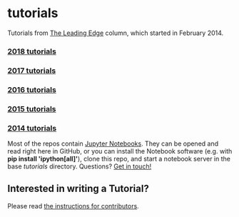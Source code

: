 # tutorials

Tutorials from [The Leading Edge](http://library.seg.org/journal/leedff) column, which started in February 2014.

### [2018 tutorials](https://github.com/seg/tutorials-2018)

### [2017 tutorials](https://github.com/seg/tutorials-2017)

### [2016 tutorials](https://github.com/seg/tutorials-2016)

### [2015 tutorials](https://github.com/seg/tutorials-2015)

### [2014 tutorials](https://github.com/seg/tutorials-2014)

Most of the repos contain [Jupyter Notebooks](https://jupyter.org/). They can be opened and read right here in GitHub, or you can install the Notebook software (e.g. with **pip install 'ipython[all]'**), clone this repo, and start a notebook server in the base *tutorials* directory. Questions? [Get in touch!](mailto:matt@agilegeoscience.com)

## Interested in writing a Tutorial?

Please read [the instructions for contributors](CONTRIBUTING.md). 
